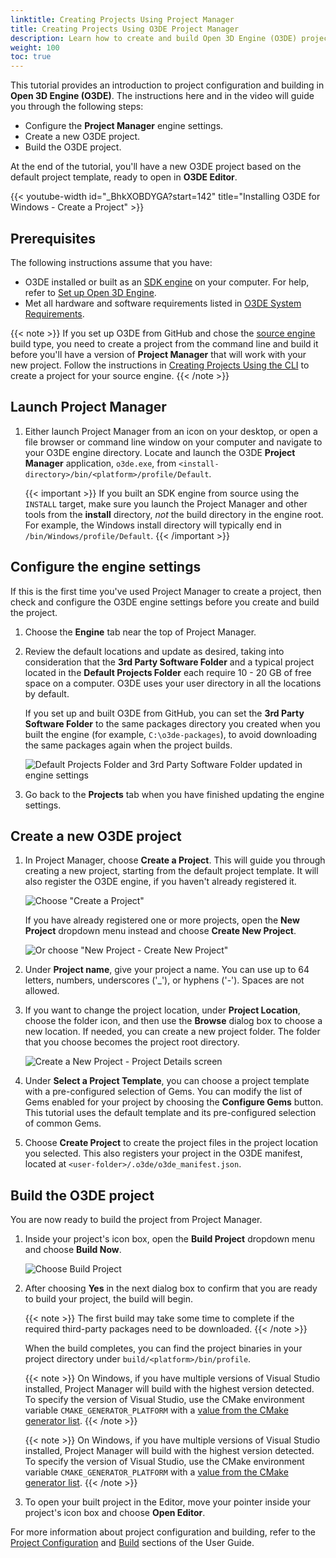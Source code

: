 ```yaml
---
linktitle: Creating Projects Using Project Manager
title: Creating Projects Using O3DE Project Manager
description: Learn how to create and build Open 3D Engine (O3DE) projects from the default project template using the Project Manager tool.
weight: 100
toc: true
---
```


This tutorial provides an introduction to project configuration and building in **Open 3D Engine (O3DE)**. The instructions here and in the video will guide you through the following steps:

* Configure the **Project Manager** engine settings.
* Create a new O3DE project.
* Build the O3DE project.

At the end of the tutorial, you'll have a new O3DE project based on the default project template, ready to open in **O3DE Editor**.

{{< youtube-width id="_BhkXOBDYGA?start=142" title="Installing O3DE for Windows - Create a Project" >}}

## Prerequisites

The following instructions assume that you have:

* O3DE installed or built as an [SDK engine](/docs/user-guide/appendix/glossary#sdk-engine) on your computer. For help, refer to [Set up Open 3D Engine](/docs/welcome-guide/setup).
* Met all hardware and software requirements listed in [O3DE System Requirements](/docs/welcome-guide/requirements).

{{< note >}}
If you set up O3DE from GitHub and chose the [source engine](/docs/user-guide/appendix/glossary#source-engine) build type, you need to create a project from the command line and build it before you'll have a version of **Project Manager** that will work with your new project. Follow the instructions in [Creating Projects Using the CLI](../creating-projects-using-cli) to create a project for your source engine.
{{< /note >}}

## Launch Project Manager

1. Either launch Project Manager from an icon on your desktop, or open a file browser or command line window on your computer and navigate to your O3DE engine directory. Locate and launch the O3DE **Project Manager** application, `o3de.exe`, from `<install-directory>/bin/<platform>/profile/Default`.

    {{< important >}}
If you built an SDK engine from source using the `INSTALL` target, make sure you launch the Project Manager and other tools from the **install** directory, _not_ the build directory in the engine root. For example, the Windows install directory will typically end in `/bin/Windows/profile/Default`.
    {{< /important >}}

## Configure the engine settings

If this is the first time you've used Project Manager to create a project, then check and configure the O3DE engine settings before you create and build the project.

1. Choose the **Engine** tab near the top of Project Manager.

1. Review the default locations and update as desired, taking into consideration that the **3rd Party Software Folder** and a typical project located in the **Default Projects Folder** each require 10 - 20 GB of free space on a computer. O3DE uses your user directory in all the locations by default.

    If you set up and built O3DE from GitHub, you can set the **3rd Party Software Folder** to the same packages directory you created when you built the engine (for example, `C:\o3de-packages`), to avoid downloading the same packages again when the project builds.

    ![Default Projects Folder and 3rd Party Software Folder updated in engine settings](/images/welcome-guide/project-manager-engine-settings-adjusted.png)

1. Go back to the **Projects** tab when you have finished updating the engine settings.

## Create a new O3DE project

1. In Project Manager, choose **Create a Project**. This will guide you through creating a new project, starting from the default project template. It will also register the O3DE engine, if you haven't already registered it.

    ![Choose "Create a Project"](/images/welcome-guide/project-manager-no-projects.png)

    If you have already registered one or more projects, open the **New Project** dropdown menu instead and choose **Create New Project**.

    ![Or choose "New Project - Create New Project"](/images/welcome-guide/project-manager-menu-create-new-project.png)

1. Under **Project name**, give your project a name. You can use up to 64 letters, numbers, underscores ('_'), or hyphens ('-'). Spaces are not allowed.

1. If you want to change the project location, under **Project Location**, choose the folder icon, and then use the **Browse** dialog box to choose a new location. If needed, you can create a new project folder. The folder that you choose becomes the project root directory.

    ![Create a New Project - Project Details screen](/images/welcome-guide/project-manager-create-project.png)

1. Under **Select a Project Template**, you can choose a project template with a pre-configured selection of Gems. You can modify the list of Gems enabled for your project by choosing the **Configure Gems** button. This tutorial uses the default template and its pre-configured selection of common Gems.

1. Choose **Create Project** to create the project files in the project location you selected. This also registers your project in the O3DE manifest, located at `<user-folder>/.o3de/o3de_manifest.json`.

## Build the O3DE project

You are now ready to build the project from Project Manager.

1. Inside your project's icon box, open the **Build Project** dropdown menu and choose **Build Now**.

    ![Choose Build Project](/images/welcome-guide/project-manager-build-project.png)

1. After choosing **Yes** in the next dialog box to confirm that you are ready to build your project, the build will begin.

    {{< note >}}
The first build may take some time to complete if the required third-party packages need to be downloaded.
    {{< /note >}}

    When the build completes, you can find the project binaries in your project directory under `build/<platform>/bin/profile`.
    
    {{< note >}}
On Windows, if you have multiple versions of Visual Studio installed, Project Manager will build with the highest version detected. To specify the version of Visual Studio, use the CMake environment variable `CMAKE_GENERATOR_PLATFORM` with a [value from the CMake generator list](https://cmake.org/cmake/help/latest/manual/cmake-generators.7.html#visual-studio-generators).
    {{< /note >}}

    {{< note >}}
On Windows, if you have multiple versions of Visual Studio installed, Project Manager will build with the highest version detected. To specify the version of Visual Studio, use the CMake environment variable `CMAKE_GENERATOR_PLATFORM` with a [value from the CMake generator list](https://cmake.org/cmake/help/latest/manual/cmake-generators.7.html#visual-studio-generators).
    {{< /note >}}

1. To open your built project in the Editor, move your pointer inside your project's icon box and choose **Open Editor**.

For more information about project configuration and building, refer to the [Project Configuration](/docs/user-guide/project-config) and [Build](/docs/user-guide/build) sections of the User Guide.
